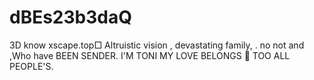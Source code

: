 # dBEs23b3daQ
3D know xscape.top□ Altruistic vision , devastating family,  . no not and ,Who have BEEN SENDER. I'M TONI MY LOVE BELONGS 💓  TOO ALL PEOPLE'S. 
